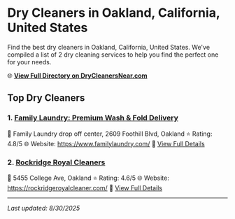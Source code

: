 # Dry Cleaners in Oakland, California, United States

Find the best dry cleaners in Oakland, California, United States. We've compiled a list of 2 dry cleaning services to help you find the perfect one for your needs.

🌐 **[View Full Directory on DryCleanersNear.com](https://drycleanersnear.com/city/US/California/Oakland)**

## Top Dry Cleaners

### 1. [Family Laundry: Premium Wash & Fold Delivery](https://drycleanersnear.com/dryCleaner/689d433b756b71cad101ef18/family-laundry-premium-wash-fold-delivery)
📍 Family Laundry drop off center, 2609 Foothill Blvd, Oakland
⭐ Rating: 4.8/5
🌐 Website: https://www.familylaundry.com/
🔗 [View Full Details](https://drycleanersnear.com/dryCleaner/689d433b756b71cad101ef18/family-laundry-premium-wash-fold-delivery)

### 2. [Rockridge Royal Cleaners](https://drycleanersnear.com/dryCleaner/689d43e5756b71cad101f47c/rockridge-royal-cleaners)
📍 5455 College Ave, Oakland
⭐ Rating: 4.6/5
🌐 Website: https://rockridgeroyalcleaner.com/
🔗 [View Full Details](https://drycleanersnear.com/dryCleaner/689d43e5756b71cad101f47c/rockridge-royal-cleaners)


---

*Last updated: 8/30/2025*
